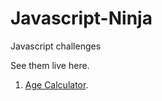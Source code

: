 # Javascript-Ninja

Javascript challenges

See them live here.

1.  [Age Calculator](https://peaceful-sinoussi-047550.netlify.app/).
